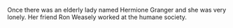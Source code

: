 Once there was an elderly lady named Hermione Granger and she was very lonely.  Her friend Ron Weasely worked at the humane society.